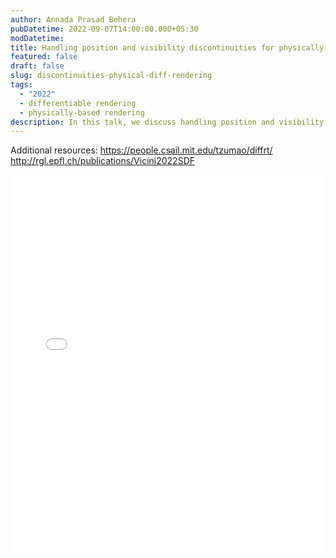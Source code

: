 ```yaml
---
author: Annada Prasad Behera
pubDatetime: 2022-09-07T14:00:00.000+05:30
modDatetime:
title: Handling position and visibility discontinuities for physically-based differentiable rendering
featured: false
draft: false
slug: discontinuities-physical-diff-rendering
tags:
  - "2022"
  - differentiable rendering
  - physically-based rendering
description: In this talk, we discuss handling position and visibility discontinuities for physically-based differentiable rendering.
---
```


Additional resources:
https://people.csail.mit.edu/tzumao/diffrt/
http://rgl.epfl.ch/publications/Vicini2022SDF

<embed src="/labtalks/assets/slides/2022-09-07--Annada--discontinuities-physical-diff-rendering.pdf" type="application/pdf" width="100%" height="600px">
